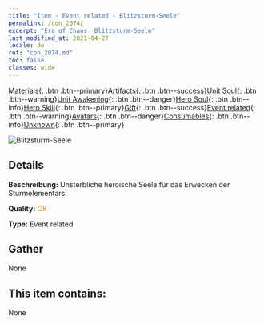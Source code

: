 ```yaml
---
title: "Item - Event related - Blitzsturm-Seele"
permalink: /con_2074/
excerpt: "Era of Chaos  Blitzsturm-Seele"
last_modified_at: 2021-04-27
locale: de
ref: "con_2074.md"
toc: false
classes: wide
---
```

 [Materials](/ItemsDE/){: .btn .btn--primary}[Artifacts](/ItemsDE/Artifacts/){: .btn .btn--success}[Unit Soul](/ItemsDE/UnitSoul/){: .btn .btn--warning}[Unit Awakening](/ItemsDE/UnitAwakening/){: .btn .btn--danger}[Hero Soul](/ItemsDE/HeroSoul/){: .btn .btn--info}[Hero Skill](/ItemsDE/HeroSkill/){: .btn .btn--primary}[Gift](/ItemsDE/Gift/){: .btn .btn--success}[Event related](/ItemsDE/Events/){: .btn .btn--warning}[Avatars](/ItemsDE/Avatars/){: .btn .btn--danger}[Consumables](/ItemsDE/Consumables/){: .btn .btn--info}[Unknown](/ItemsDE/Unknown/){: .btn .btn--primary}

 ![Blitzsturm-Seele](/images/t/juexing_902.jpg)

## Details
 **Beschreibung:** Unsterbliche heroische Seele für das Erwecken der Sturmelementars.

 **Quality:** <span style="color: #FF8C00">OK</span>

 **Type:** Event related

## Gather

  None

## This item contains:

  None

